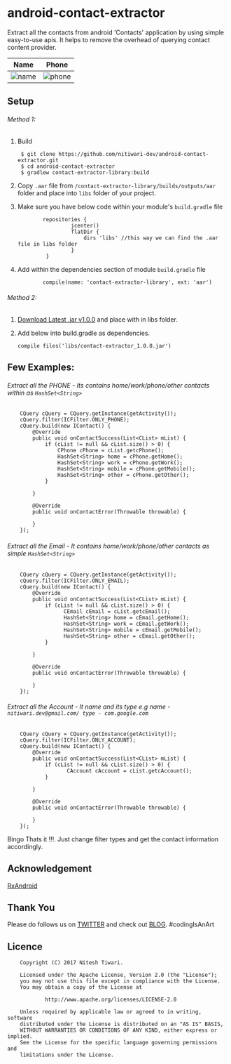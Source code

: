 # android-contact-extractor

Extract all the contacts from android 'Contacts' application by using simple easy-to-use apis. It helps to remove the overhead of querying contact content provider.

Name             |  Phone
:-------------------------:|:-------------------------:
![name](https://cloud.githubusercontent.com/assets/10304040/25949742/35328eec-3676-11e7-84b2-a864b30269ea.png) | ![phone](https://cloud.githubusercontent.com/assets/10304040/25949859/a4cb69f4-3676-11e7-96bf-8231f3694792.png)

## Setup

###### Method 1:

1. Build

        $ git clone https://github.com/nitiwari-dev/android-contact-extractor.git
        $ cd android-contact-extractor
        $ gradlew contact-extractor-library:build

2. Copy ``.aar`` file from ``/contact-extractor-library/builds/outputs/aar`` folder and place into ``libs`` folder of your project.

3. Make sure you have below code within your module's ``build.gradle`` file
               
               repositories {
                        jcenter()
                        flatDir {
                            dirs 'libs' //this way we can find the .aar file in libs folder
                        }
                }
 
 4. Add within the dependencies section of module ``build.gradle`` file
 
                compile(name: 'contact-extractor-library', ext: 'aar')
                
                
 ###### Method 2:
 1. [Download Latest .jar v1.0.0](https://goo.gl/KFMxL4) and place with in libs folder.
 2. Add below into build.gradle as dependencies.
        
        compile files('libs/contact-extractor_1.0.0.jar')
 
## Few Examples:

###### Extract all the PHONE - Its contains home/work/phone/other contacts within as ``HashSet<String>``

        CQuery cQuery = CQuery.getInstance(getActivity());
        cQuery.filter(ICFilter.ONLY_PHONE);
        cQuery.build(new IContact() {
            @Override
            public void onContactSuccess(List<CList> mList) {
                if (cList != null && cList.size() > 0) {
                    CPhone cPhone = cList.getcPhone();
                    HashSet<String> home = cPhone.getHome();
                    HashSet<String> work = cPhone.getWork();
                    HashSet<String> mobile = cPhone.getMobile();
                    HashSet<String> other = cPhone.getOther();
                }

            }

            @Override
            public void onContactError(Throwable throwable) {

            }
        });
        
###### Extract all the Email - It contains home/work/phone/other contacts as simple ``HashSet<String>``

        CQuery cQuery = CQuery.getInstance(getActivity());
        cQuery.filter(ICFilter.ONLY_EMAIL);
        cQuery.build(new IContact() {
            @Override
            public void onContactSuccess(List<CList> mList) {
                if (cList != null && cList.size() > 0) {
                      CEmail cEmail = cList.getcEmail();
                      HashSet<String> home = cEmail.getHome();
                      HashSet<String> work = cEmail.getWork();
                      HashSet<String> mobile = cEmail.getMobile();
                      HashSet<String> other = cEmail.getOther();
                }

            }

            @Override
            public void onContactError(Throwable throwable) {

            }
        });
        
###### Extract all the Account - It name and its type e.g name - ``nitiwari.dev@gmail.com/ type - com.google.com``

        CQuery cQuery = CQuery.getInstance(getActivity());
        cQuery.filter(ICFilter.ONLY_ACCOUNT);
        cQuery.build(new IContact() {
            @Override
            public void onContactSuccess(List<CList> mList) {
                if (cList != null && cList.size() > 0) {
                       CAccount cAccount = cList.getcAccount();
                }

            }

            @Override
            public void onContactError(Throwable throwable) {

            }
        });

Bingo Thats it !!!. Just change filter types and get the contact information accordingly. 

## Acknowledgement
[RxAndroid](https://github.com/ReactiveX/RxAndroid)

## Thank You
Please do follows us on [TWITTER](https://twitter.com/coderconsole) and check out [BLOG](http://www.coderconsole.com/).
#codingIsAnArt

## Licence
        Copyright (C) 2017 Nitesh Tiwari.
  
        Licensed under the Apache License, Version 2.0 (the "License");
        you may not use this file except in compliance with the License.
        You may obtain a copy of the License at
 
                http://www.apache.org/licenses/LICENSE-2.0
 
        Unless required by applicable law or agreed to in writing, software
        distributed under the License is distributed on an "AS IS" BASIS,
        WITHOUT WARRANTIES OR CONDITIONS OF ANY KIND, either express or implied.
        See the License for the specific language governing permissions and
        limitations under the License.
